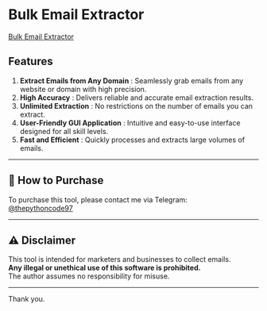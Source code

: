 # Bulk Email Extractor

[Bulk Email Extractor](https://raw.githubusercontent.com/alexrony21/Bulk-Email-Extractor/refs/heads/main/Bulk_Email_Extractor.png)

## Features

1. **Extract Emails from Any Domain** : Seamlessly grab emails from any website or domain with high precision.
2. **High Accuracy** : Delivers reliable and accurate email extraction results.
3. **Unlimited Extraction** : No restrictions on the number of emails you can extract.
4. **User-Friendly GUI Application** : Intuitive and easy-to-use interface designed for all skill levels.
5. **Fast and Efficient** : Quickly processes and extracts large volumes of emails.

---

## 🛒 How to Purchase

To purchase this tool, please contact me via Telegram:  
[@thepythoncode97](https://t.me/thepythoncode97)

---

## ⚠️ Disclaimer

This tool is intended for marketers and businesses to collect emails.  
**Any illegal or unethical use of this software is prohibited.**  
The author assumes no responsibility for misuse.

---

Thank you.
